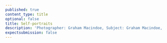 ```yaml
---
published: true
content_type: title
optional: false
title: Self-portraits
description: 'Photographer: Graham Macindoe, Subject: Graham Macindoe, Audience: Susan Stellin, Expert context: Susan Stellin'
expectsubmission: false
---
```

